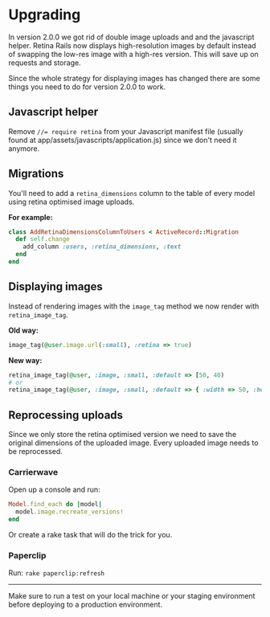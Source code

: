 # Upgrading

In version 2.0.0 we got rid of double image uploads and and the javascript helper. Retina Rails now displays high-resolution images by default instead of swapping the low-res image with a high-res version. This will save up on requests and storage.

Since the whole strategy for displaying images has changed there are some things you need to do for version 2.0.0 to work.

## Javascript helper

Remove `//= require retina` from your Javascript manifest file (usually found at app/assets/javascripts/application.js) since we don't need it anymore.

## Migrations

You'll need to add a `retina_dimensions` column to the table of every model using retina optimised image uploads.

**For example:**
```ruby
class AddRetinaDimensionsColumnToUsers < ActiveRecord::Migration
  def self.change
    add_column :users, :retina_dimensions, :text
  end
end
```

## Displaying images

Instead of rendering images with the `image_tag` method we now render with `retina_image_tag`.

**Old way:**
```ruby
image_tag(@user.image.url(:small), :retina => true)
```

**New way:**
```ruby
retina_image_tag(@user, :image, :small, :default => [50, 40)
# or
retina_image_tag(@user, :image, :small, :default => { :width => 50, :height => 40 })
```

## Reprocessing uploads

Since we only store the retina optimised version we need to save the original dimensions of the uploaded image. Every uploaded image needs to be reprocessed.

### Carrierwave

Open up a console and run:
```ruby
Model.find_each do |model|
  model.image.recreate_versions!
end
```
Or create a rake task that will do the trick for you.

### Paperclip

Run: `rake paperclip:refresh`

---

Make sure to run a test on your local machine or your staging environment before deploying to a production environment.

